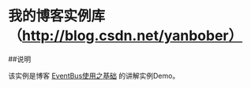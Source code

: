 # 我的博客实例库（http://blog.csdn.net/yanbober）

##说明

该实例是博客 [EventBus使用之基础](http://blog.csdn.net/yanbober/article/details/45667363) 的讲解实例Demo。
